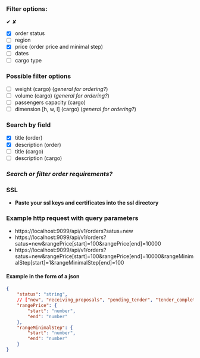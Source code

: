### Filter options:
&#x2714;
&#x2718;

- [x] order status
- [ ] region
- [x] price (order price and minimal step)
- [ ] dates
- [ ] cargo type

### Possible filter options

- [ ] weight (cargo) (_general for ordering?_)
- [ ] volume (cargo) (_general for ordering?_)
- [ ] passengers capacity (cargo)
- [ ] dimension [h, w, l] (cargo) (_general for ordering?_)

### Search by field

- [x] title (order)
- [x] description (order)
- [ ] title (cargo)
- [ ] description (cargo)

### _**Search or filter order requirements?**_

### SSL

- **Paste your ssl keys and certificates into the ssl directory**

### Example http request with query parameters

- https://localhost:9099/api/v1/orders?satus=new
- https://localhost:9099/api/v1/orders?satus=new&rangePrice[start]=100&rangePrice[end]=10000
- https://localhost:9099/api/v1/orders?satus=new&rangePrice[start]=100&rangePrice[end]=10000&rangeMinimalStep[start]=1&rangeMinimalStep[end]=100

#### Example in the form of a json

```json
{
    "status": "string", 
    // ["new", "receiving_proposals", "pending_tender", "tender_completed", "closed", "canceled"]
    "rangePrice": {
        "start": "number",
        "end": "number"
    },
    "rangeMinimalStep": {
        "start": "number",
        "end": "number"
    }
}
```

